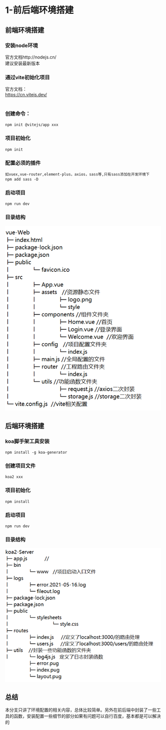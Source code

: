 # 1-前后端环境搭建
## 前端环境搭建
###  安装node环境
官方文档http://nodejs.cn/<br>
建议安装最新版本<br>
### 通过vite初始化项目
官方文档：<br>
https://cn.vitejs.dev/<br><br>
### 创建命令：<br>
    npm init @vitejs/app xxx
### 项目初始化<br>
    npm init
### 配置必须的插件
    如vuex,vue-router,element-plus，axios，sass等,只有sass添加在开发环境下
    npm add sass -D
### 启动项目<br>
    npm run dev
### 目录结构
![image](https://github.com/Jackeroo-jianan/vue-koa2/blob/1-%E5%89%8D%E5%90%8E%E7%AB%AF%E7%8E%AF%E5%A2%83%E6%90%AD%E5%BB%BA/images/1622467771(1).png)
## 后端环境搭建

###  koa脚手架工具安装
    npm install -g koa-generator 

### 创建项目文件
    koa2 xxx
### 项目初始化
    npm install
### 启动项目<br>
    npm run dev
### 目录结构
![image](https://github.com/Jackeroo-jianan/vue-koa2/blob/1-%E5%89%8D%E5%90%8E%E7%AB%AF%E7%8E%AF%E5%A2%83%E6%90%AD%E5%BB%BA/images/1622468689(1).png)
## 总结
本分支只讲了环境配置的相关内容，总体比较简单。另外在前后端中封装了一些工具的函数，安装配置一些细节的部分如果有问题可以自行百度，基本都是可以解决的
